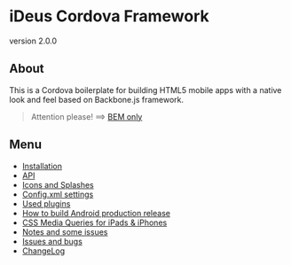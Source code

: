 # iDeus Cordova Framework
version 2.0.0

## About

This is a Cordova boilerplate for building HTML5 mobile apps with a native look and feel based on Backbone.js framework.

> Attention please! ==> [BEM only](https://github.com/ideus-team/guidelines/blob/master/frontend/bem.md)

## Menu
- [Installation](https://github.com/ideus-team/phonegap-framework/docs/install.md)
- [API](https://github.com/ideus-team/phonegap-framework/docs/api.md)
- [Icons and Splashes](https://github.com/ideus-team/phonegap-framework/docs/icons-splashes.md)
- [Config.xml settings](https://github.com/ideus-team/phonegap-framework/docs/config.md)
- [Used plugins](https://github.com/ideus-team/phonegap-framework/docs/plugins.md)
- [How to build Android production release](https://github.com/ideus-team/phonegap-framework/docs/android-release.md)
- [CSS Media Queries for iPads & iPhones](https://github.com/ideus-team/phonegap-framework/docs/appleMediaQueries.md)
- [Notes and some issues](https://github.com/ideus-team/phonegap-framework/docs/notes.md)
- [Issues and bugs](https://github.com/ideus-team/phonegap-framework/issues)
- [ChangeLog](https://github.com/ideus-team/phonegap-framework/docs/changelog.md)
